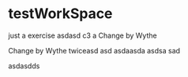 # testWorkSpace
just a exercise
asdasd
c3
a
Change  by Wythe

Change by Wythe twiceasd
asd
asdaasda
asdsa
sad

asdasdds